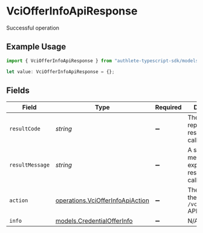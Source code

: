 # VciOfferInfoApiResponse

Successful operation

## Example Usage

```typescript
import { VciOfferInfoApiResponse } from "authlete-typescript-sdk/models/operations";

let value: VciOfferInfoApiResponse = {};
```

## Fields

| Field                                                                                | Type                                                                                 | Required                                                                             | Description                                                                          |
| ------------------------------------------------------------------------------------ | ------------------------------------------------------------------------------------ | ------------------------------------------------------------------------------------ | ------------------------------------------------------------------------------------ |
| `resultCode`                                                                         | *string*                                                                             | :heavy_minus_sign:                                                                   | The code which represents the result of the API call.                                |
| `resultMessage`                                                                      | *string*                                                                             | :heavy_minus_sign:                                                                   | A short message which explains the result of the API call.                           |
| `action`                                                                             | [operations.VciOfferInfoApiAction](../../models/operations/vciofferinfoapiaction.md) | :heavy_minus_sign:                                                                   | The result of the `/vci/offer/info` API call.                                        |
| `info`                                                                               | [models.CredentialOfferInfo](../../models/credentialofferinfo.md)                    | :heavy_minus_sign:                                                                   | N/A                                                                                  |